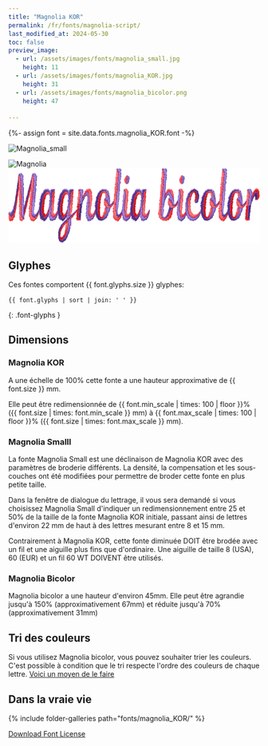 ```yaml
---
title: "Magnolia KOR"
permalink: /fr/fonts/magnolia-script/
last_modified_at: 2024-05-30
toc: false
preview_image:
  - url: /assets/images/fonts/magnolia_small.jpg
    height: 11
  - url: /assets/images/fonts/magnolia_KOR.jpg
    height: 31
  - url: /assets/images/fonts/magnolia_bicolor.png
    height: 47

---
```

{%- assign font = site.data.fonts.magnolia_KOR.font -%}

<img 
     src="/assets/images/fonts/magnolia_small.jpg"
     alt="Magnolia_small" height="50">

<img 
     src="/assets/images/fonts/magnolia_KOR.jpg"
     alt="Magnolia" height="100">     
<img 
     src="/assets/images/fonts/magnolia_bicolor.png"
     alt="Magnolia KOR" height="150">       

## Glyphes

Ces fontes comportent  {{ font.glyphs.size }} glyphes:

```
{{ font.glyphs | sort | join: ' ' }}
```
{: .font-glyphs }

## Dimensions
### Magnolia KOR
A une échelle de  100% cette fonte a une hauteur approximative de  {{ font.size }} mm. 

Elle peut être redimensionnée  de {{ font.min_scale | times: 100 | floor }}% ({{ font.size | times: font.min_scale }} mm)
à {{ font.max_scale | times: 100 | floor }}% ({{ font.size | times: font.max_scale }} mm).

### Magnolia Smalll
La fonte Magnolia Small est une déclinaison de  Magnolia KOR avec des paramètres de broderie différents. La densité, la compensation et les sous-couches ont été modifiées pour permettre de broder cette fonte en plus petite taille.

Dans la fenêtre de dialogue du lettrage, il vous sera demandé si vous choisissez  Magnolia Small d'indiquer un redimensionnement entre 25 et 50% de la taille de la fonte  Magnolia KOR initiale, passant ainsi de lettres d'environ 22 mm de haut à des lettres mesurant entre 8 et 15 mm.

Contrairement à  Magnolia KOR, cette fonte diminuée DOIT être brodée avec un fil et une aiguille plus fins que d'ordinaire. Une aiguille de taille 8 (USA), 60 (EUR) et un fil 60 WT DOIVENT être utilisés.

### Magnolia Bicolor

Magnolia bicolor a une hauteur d'environ 45mm. Elle peut être agrandie jusqu'à 150% (approximativement 67mm) et réduite jusqu'à 70% (approximativement 31mm)

## Tri des couleurs

Si vous utilisez Magnolia bicolor,  vous pouvez souhaiter trier les couleurs.
C'est possible à condition que le tri respecte l'ordre  des couleurs de chaque lettre. [Voici un moyen de le faire](https://inkstitch.org/fr/docs/lettering/#color-sorting)

## Dans la vraie vie

{% include folder-galleries path="fonts/magnolia_KOR/" %}

[Download Font License](https://github.com/inkstitch/inkstitch/tree/main/fonts/magnolia_KOR/LICENSE)
